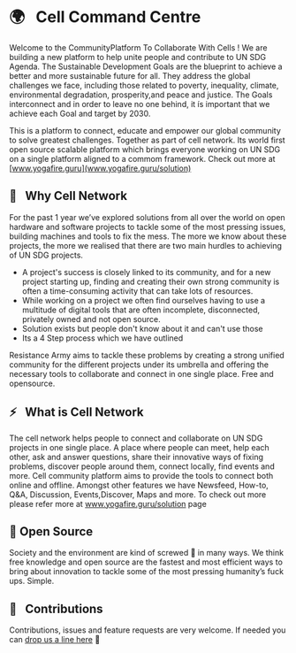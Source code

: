 # 🌍 &nbsp; Cell Command Centre

Welcome to the CommunityPlatform To Collaborate With Cells !
We are building a new platform to help unite people and contribute to UN SDG Agenda. The Sustainable Development Goals are the blueprint to achieve a better and more sustainable future for all. They address the global challenges we face, including those related to poverty, inequality, climate, environmental degradation, prosperity,and peace and justice. The Goals interconnect and in order to leave no one behind, it ís important that we achieve each Goal and target by 2030.

This is a platform to connect, educate and empower our global community to solve greatest challenges. Together as part of cell network. Its world first open source scalable platform which brings everyone working on UN SDG on a single platform aligned to a commom framework. Check out more at [www.yogafire.guru](www.yogafire.guru/solution)

## 👀 &nbsp; Why Cell Network

For the past 1 year we’ve explored solutions from all over the world on open hardware and software projects to tackle some of the most pressing issues, building machines and tools to fix the mess. The more we know about these projects, the more we realised that there are two main hurdles to achieving of UN SDG projects.

- A project's success is closely linked to its community, and for a new project starting up, finding and creating their own strong community is often a time-consuming activity that can take lots of resources.
- While working on a project we often find ourselves having to use a multitude of digital tools that are often incomplete, disconnected, privately owned and not open source.
- Solution exists but people don't know about it and can't use those
- Its a 4 Step process which we have outlined

Resistance Army aims to tackle these problems by creating a strong unified community for the different projects under its umbrella and offering the necessary tools to collaborate and connect in one single place. Free and opensource.

## ⚡️ &nbsp; What is Cell Network

The cell network helps people to connect and collaborate on UN SDG projects in one single place. A place where people can meet, help each other, ask and answer questions, share their innovative ways of fixing problems, discover people around them, connect locally, find events and more. Cell community platform aims to provide the tools to connect both online and offline. Amongst other features we have Newsfeed, How-to, Q&A, Discussion, Events,Discover, Maps and more. To check out more please refer more at www.yogafire.guru/solution page

## 👐 Open Source

Society and the environment are kind of screwed 💩 in many ways. We think free knowledge and open source are the fastest and most efficient ways to bring about innovation to tackle some of the most pressing humanity’s fuck ups. Simple.

## 🤝 &nbsp; Contributions

Contributions, issues and feature requests are very welcome. If needed you can [drop us a line here](mailto:info@yogafire.guru,com?subject=contact%20from%20github) 👋